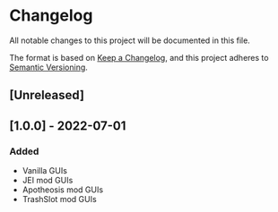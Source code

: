 # Changelog

All notable changes to this project will be documented in this file.

The format is based on [Keep a Changelog](//keepachangelog.com/en/1.0.0/),
and this project adheres to [Semantic Versioning](//semver.org/spec/v2.0.0.html).

## [Unreleased]

## [1.0.0] - 2022-07-01
### Added
 - Vanilla GUIs
 - JEI mod GUIs
 - Apotheosis mod GUIs
 - TrashSlot mod GUIs
